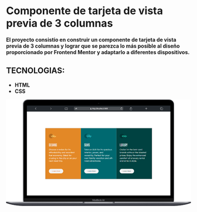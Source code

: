 # Componente de tarjeta de vista previa de 3 columnas

**El proyecto consistio en  construir un componente de tarjeta de vista previa de 3 columnas y lograr que se parezca lo más posible al diseño proporcionado por Frontend Mentor y adaptarlo a diferentes dispositivos.**

## TECNOLOGIAS:
- **HTML**
- **CSS**

![](./images/componente-3-columnas.png)